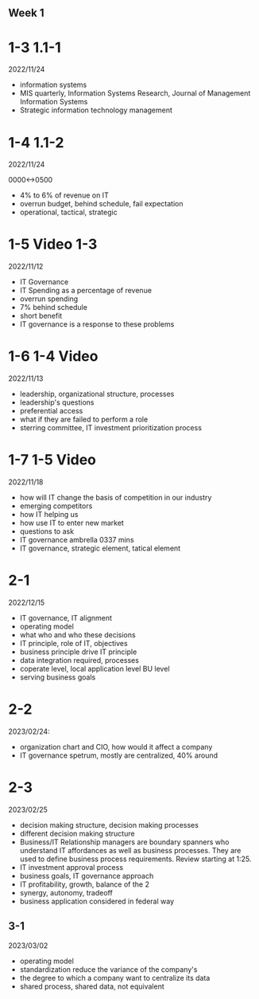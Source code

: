## Week 1

# 1-3 1.1-1

2022/11/24

- information systems
- MIS quarterly, Information Systems Research, Journal of Management Information Systems
- Strategic information technology management

# 1-4 1.1-2

2022/11/24

0000<->0500

- 4% to 6% of revenue on IT
- overrun budget, behind schedule, fail expectation
- operational, tactical, strategic

# 1-5 Video 1-3 

2022/11/12

- IT Governance
- IT Spending as a percentage of revenue
- overrun spending
- 7% behind schedule
- short benefit
- IT governance is a response to these problems

# 1-6 1-4 Video

2022/11/13

- leadership, organizational structure, processes
- leadership's questions
- preferential access
- what if they are failed to perform a role
- sterring committee, IT investment prioritization process

# 1-7 1-5 Video

2022/11/18

- how will IT change the basis of competition in our industry
- emerging competitors
- how IT helping us
- how use IT to enter new market
- questions to ask
- IT governance ambrella 0337 mins
- IT governance, strategic element, tatical element


# 2-1

2022/12/15


- IT governance, IT alignment
- operating model
- what who and who these decisions
- IT principle, role of IT, objectives
- business principle drive IT principle
- data integration required, processes
- coperate level, local application level BU level
- serving business goals

# 2-2

2023/02/24:

- organization chart and CIO, how would it affect a company
- IT governance spetrum, mostly are centralized, 40% around

# 2-3

2023/02/25

- decision making structure, decision making processes
- different decision making structure
- Business/IT Relationship managers are boundary spanners who understand IT affordances as well as business processes. They are used to define business process requirements. Review starting at 1:25.
- IT investment approval process
- business goals, IT governance approach
- IT profitability, growth, balance of the 2
- synergy, autonomy, tradeoff
- business application considered in federal way

## 3-1

2023/03/02

- operating model
- standardization reduce the variance of the company's
- the degree to which a company want to centralize its data
- shared process, shared data, not equivalent
